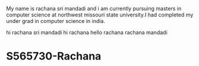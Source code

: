 My name is rachana sri mandadi and i am currently pursuing masters in computer science at northwest missouri state university.I had completed my under grad in computer science in india.

hi rachana sri mandadi
hi rachana
hello rachana
rachana mandadi
# S565730-Rachana
